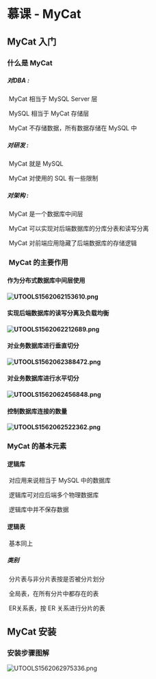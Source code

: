 # 慕课 - MyCat

## MyCat 入门

### 	什么是 MyCat

##### 		对DBA :

​			MyCat 相当于 MySQL Server 层

​			MySQL 相当于 MyCat 存储层

​	 		MyCat 不存储数据，所有数据存储在 MySQL 中

##### 		对研发 :

​			MyCat 就是 MySQL

​			MyCat 对使用的 SQL 有一些限制

##### 		对架构 :

​			MyCat 是一个数据库中间层

​			MyCat 可以实现对后端数据库的分库分表和读写分离

​			MyCat 对前端应用隐藏了后端数据库的存储逻辑

### ​	MyCat 的主要作用

#### 		作为分布式数据库中间层使用

#### 	![UTOOLS1562062153610.png](https://i.loli.net/2019/07/02/5d1b2d4aa9a2079164.png)

#### 		实现后端数据库的读写分离及负载均衡

#### ![UTOOLS1562062212689.png](https://i.loli.net/2019/07/02/5d1b2d84daa8c70509.png)

#### 		对业务数据库进行垂直切分

#### 	![UTOOLS1562062388472.png](https://i.loli.net/2019/07/02/5d1b2e34c2a3110726.png)

#### 		对业务数据库进行水平切分

#### ![UTOOLS1562062456848.png](https://i.loli.net/2019/07/02/5d1b2e7930c4c54056.png)

#### 		控制数据库连接的数量

#### ![UTOOLS1562062522362.png](https://i.loli.net/2019/07/02/5d1b2ebaaf79819547.png)

### 	MyCat 的基本元素

#### 		逻辑库				

​			对应用来说相当于 MySQL 中的数据库

​			逻辑库可对应后端多个物理数据库

​			逻辑库中并不保存数据

#### 		逻辑表

​			基本同上

##### 			类别

​				分片表与非分片表按是否被分片划分

​				全局表，在所有分片中都存在的表

​				ER关系表，按 ER 关系进行分片的表

## MyCat 安装

### 	安装步骤图解

![UTOOLS1562062975336.png](https://i.loli.net/2019/07/02/5d1b30804621c90262.png)

